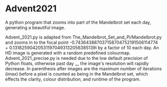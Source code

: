 # Advent2021
A python program that zooms into part of the Mandelbrot set each day, generating a beautiful image.

Advent_2021.py is adapted from The_Mandelbrot_Set_and_Pi/Mandelbrot.py and zooms in to the focal point -0.743643887037158704752191506114774 + 0.131825904205311970493132056385139i by a factor of 10 each day. An HD image is generated with a random predefined colourmap.
Advent_2021_precise.py is needed due to the low default precision of Python floats, otherwise past day __ the image's resolution will rapidly decrease.
In parenthesis after images are the maximum number of iterations (imax) before a pixel is counted as being in the Mandelbrot set, which effects the clarity, colour distribution, and runtime of the program.
